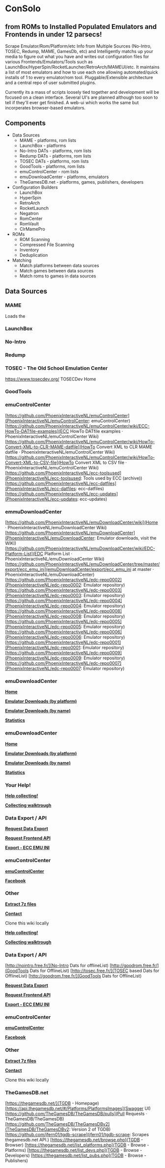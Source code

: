 # ConSolo

## from ROMs to Installed Populated Emulators and Frontends in under 12 parsecs!

Scrape Emulator/Rom/Platform/etc Info from Multiple Sources (No-Intro, TOSEC, Redump, MAME, GamesDb, etc) and Intelligently matchs up your media to figure out what you have and writes out configuration files for various Frontends/Emulators/Tools such as LaunchBox/HyperSpin/RocketLauncher/RetroArch/MAMEUI/etc. It maintains a list of most emulators and how to use each one allowing automated/quick installs of 1 to every emulator/rom tool. Pluggable/Extensible architecture and a central repo of user submitted plugins.

Currently its a mass of scripts loosely tied together and development will be focused on a clean interface. Several UI's are planned although too soon to tell if they'll ever get finished. A web-ui which works the same but incorperates browser-based emulators.


## Components

*   Data Sources
    *   MAME - platforms, rom lists
    *   LaunchBox - platforms
    *   No-Intro DATs - platforms, rom lists
    *   Redump DATs - platforms, rom lists
    *   TOSEC DATs - platforms, rom lists
    *   GoodTools - platforms, rom lists
    *   emuControlCenter - rom lists
    *   emuDownloadCenter - platforms, emulators
    *   TheGamesDB.net - platforms, games, publishers, developers
*   Configuration Builders
    *   LaunchBox
    *   HyperSpin
    *   RetroArch
    *   RocketLaunch
    *   Negatron
    *   RomCenter
    *   RomVault
    *   ClrMamePro
*   ROMs
    *   ROM Scanning
    *   Compressed File Scanning
    *   Inventory
    *   Deduplication
*   Matching
    *   Match platforms between data sources
    *   Match games between data sources
    *   Match roms to games in data sources


## Data Sources


### MAME

Loads the 

### LaunchBox

### No-Intro

### Redump

### TOSEC - The Old School Emulation Center

https://www.tosecdev.org/ TOSECDev Home

### GoodTools

### emuControlCenter

[https://github.com/PhoenixInteractiveNL/emuControlCenter](PhoenixInteractiveNL/emuControlCenter: emuControlCenter)
[https://github.com/PhoenixInteractiveNL/emuControlCenter/wiki/ECC-HowTo-DATfile-examples](ECC HowTo DATfile examples · PhoenixInteractiveNL/emuControlCenter Wiki)
[https://github.com/PhoenixInteractiveNL/emuControlCenter/wiki/HowTo-Convert-XML-to-CLR-MAME-datfile](HowTo Convert XML to CLR MAME datfile · PhoenixInteractiveNL/emuControlCenter Wiki)
[https://github.com/PhoenixInteractiveNL/emuControlCenter/wiki/HowTo-Convert-XML-to-CSV-file](HowTo Convert XML to CSV file · PhoenixInteractiveNL/emuControlCenter Wiki)
[https://github.com/PhoenixInteractiveNL/ecc-toolsused](PhoenixInteractiveNL/ecc-toolsused: Tools used by ECC (archive))
[https://github.com/PhoenixInteractiveNL/ecc-datfiles](PhoenixInteractiveNL/ecc-datfiles: ecc-datfiles)
[https://github.com/PhoenixInteractiveNL/ecc-updates](PhoenixInteractiveNL/ecc-updates: ecc-updates)


### emmuDownloadCenter

[https://github.com/PhoenixInteractiveNL/emuDownloadCenter/wiki](Home · PhoenixInteractiveNL/emuDownloadCenter Wiki)
[https://github.com/PhoenixInteractiveNL/emuDownloadCenter](PhoenixInteractiveNL/emuDownloadCenter: Emulator downloads, visit the WIKI)
[https://github.com/PhoenixInteractiveNL/emuDownloadCenter/wiki/EDC-Platform-List](EDC Platform List · PhoenixInteractiveNL/emuDownloadCenter Wiki)
[https://github.com/PhoenixInteractiveNL/emuDownloadCenter/tree/master/export/ecc_emu_ini](emuDownloadCenter/export/ecc_emu_ini at master · PhoenixInteractiveNL/emuDownloadCenter)
[https://github.com/PhoenixInteractiveNL/edc-repo0002](PhoenixInteractiveNL/edc-repo0002: Emulator repository)
[https://github.com/PhoenixInteractiveNL/edc-repo0003](PhoenixInteractiveNL/edc-repo0003: Emulator repository)
[https://github.com/PhoenixInteractiveNL/edc-repo0004](PhoenixInteractiveNL/edc-repo0004: Emulator repository)
[https://github.com/PhoenixInteractiveNL/edc-repo0008](PhoenixInteractiveNL/edc-repo0008: Emulator repository)
[https://github.com/PhoenixInteractiveNL/edc-repo0005](PhoenixInteractiveNL/edc-repo0005: Emulator repository)
[https://github.com/PhoenixInteractiveNL/edc-repo0006](PhoenixInteractiveNL/edc-repo0006: Emulator repository)
[https://github.com/PhoenixInteractiveNL/edc-repo0001](PhoenixInteractiveNL/edc-repo0001: Emulator repository)
[https://github.com/PhoenixInteractiveNL/edc-repo0009](PhoenixInteractiveNL/edc-repo0009: Emulator repository)
[https://github.com/PhoenixInteractiveNL/edc-repo0007](PhoenixInteractiveNL/edc-repo0007: Emulator repository)



### **emuDownloadCenter**

[**Home**](https://github.com/PhoenixInteractiveNL/edc-masterhook/wiki)

[**Emulator Downloads (by platform)**](https://github.com/PhoenixInteractiveNL/edc-masterhook/wiki/EDC-Platform-List)

[**Emulator Downloads (by name)**](https://github.com/PhoenixInteractiveNL/edc-masterhook/wiki/EDC-Emulator-List)

[**Statistics**](https://github.com/PhoenixInteractiveNL/edc-masterhook/wiki/EDC-Statistics)

### **emuDownloadCenter**

[**Home**](https://github.com/PhoenixInteractiveNL/edc-masterhook/wiki)

[**Emulator Downloads (by platform)**](https://github.com/PhoenixInteractiveNL/edc-masterhook/wiki/EDC-Platform-List)

[**Emulator Downloads (by name)**](https://github.com/PhoenixInteractiveNL/edc-masterhook/wiki/EDC-Emulator-List)

[**Statistics**](https://github.com/PhoenixInteractiveNL/edc-masterhook/wiki/EDC-Statistics)

### **Your Help!**

[**Help collecting!**](https://github.com/PhoenixInteractiveNL/edc-masterhook/wiki/Help-collecting)

[**Collecting walktrough**](https://github.com/PhoenixInteractiveNL/edc-masterhook/wiki/Collecting-walktrough)

### Data Export / API

[**Request Data Export**](https://github.com/PhoenixInteractiveNL/edc-masterhook/wiki/Request-Data-Export)

[**Request Frontend API**](https://github.com/PhoenixInteractiveNL/edc-masterhook/wiki/Request-Frontend-API)

[**Export - ECC EMU INI**](https://github.com/PhoenixInteractiveNL/emuDownloadCenter/tree/master/export/ecc_emu_ini)

### emuControlCenter

[**emuControlCenter**](https://github.com/PhoenixInteractiveNL/emuControlCenter/wiki)

[**Facebook**](https://www.facebook.com/emuControlCenter/)

### **Other**

[**Extract 7z files**](https://github.com/PhoenixInteractiveNL/edc-masterhook/wiki/Extract-7z-files)

[**Contact**](https://github.com/PhoenixInteractiveNL/edc-masterhook/wiki/Contact)

Clone this wiki locally

[**Help collecting!**](https://github.com/PhoenixInteractiveNL/edc-masterhook/wiki/Help-collecting)

[**Collecting walktrough**](https://github.com/PhoenixInteractiveNL/edc-masterhook/wiki/Collecting-walktrough)

### **Data Export / API**

[http://nointro.free.fr/](No-Intro Dats for offlineList)
[http://goodrom.free.fr/](GoodTools Dats for OfflineList)
[http://tosec.free.fr/](TOSEC based Dats for OfflineList)
[http://goodrom.free.fr/](GoodTools Dats for OfflineList)

[**Request Data Export**](https://github.com/PhoenixInteractiveNL/edc-masterhook/wiki/Request-Data-Export)

[**Request Frontend API**](https://github.com/PhoenixInteractiveNL/edc-masterhook/wiki/Request-Frontend-API)

[**Export - ECC EMU INI**](https://github.com/PhoenixInteractiveNL/emuDownloadCenter/tree/master/export/ecc_emu_ini)

### **emuControlCenter**

[**emuControlCenter**](https://github.com/PhoenixInteractiveNL/emuControlCenter/wiki)

[**Facebook**](https://www.facebook.com/emuControlCenter/)

### Other

[**Extract 7z files**](https://github.com/PhoenixInteractiveNL/edc-masterhook/wiki/Extract-7z-files)

[**Contact**](https://github.com/PhoenixInteractiveNL/edc-masterhook/wiki/Contact)

Clone this wiki locally

### TheGamesDB.net

[https://thegamesdb.net/](TGDB - Homepage)
[https://api.thegamesdb.net/#/Platforms/PlatformsImages](Swagger UI)
[https://github.com/TheGamesDB/TheGamesDB/pulls](Pull Requests · TheGamesDB/TheGamesDB)
[https://github.com/TheGamesDB/TheGamesDBv2](TheGamesDB/TheGamesDBv2: Version 2 of TGDB)
[https://github.com/jfern01/tgdb-scrape](jfern01/tgdb-scrape: Scrapes thegamesdb.net API.)
[https://thegamesdb.net/browse.php](TGDB - Browser)
[https://thegamesdb.net/list_platforms.php](TGDB - Browse - Platforms)
[https://thegamesdb.net/list_devs.php](TGDB - Browse - Developers)
[https://thegamesdb.net/list_pubs.php](TGDB - Browse - Publishers)
